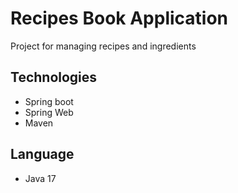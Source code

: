 # Recipes Book Application

Project for managing recipes and ingredients

## Technologies
- Spring boot
- Spring Web
- Maven

## Language
- Java 17